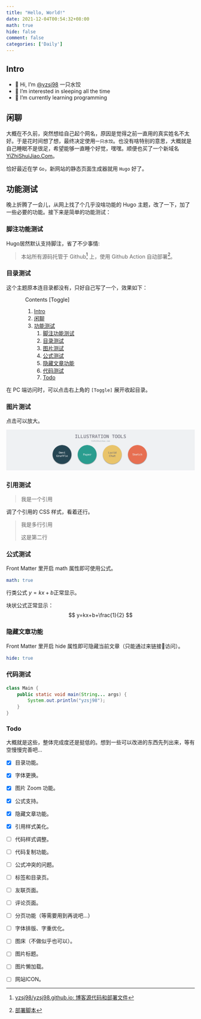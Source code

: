```yaml
---
title: "Hello, World!"
date: 2021-12-04T00:54:32+08:00
math: true
hide: false
comment: false
categories: ['Daily']
---
```


## Intro

- 👋 Hi, I’m [@yzsj98](https://github.com/yzsj98) 一只水饺
- 👀 I’m interested in sleeping all the time
- 🌱 I’m currently learning programming

## 闲聊

大概在不久前，突然想给自己起个网名，原因是觉得之前一直用的真实姓名不太好。于是花时间想了想，最终决定使用`一只水饺`。也没有啥特别的意思，大概就是自己睡眠不是很足，希望能够一直睡个好觉，嘿嘿。顺便也买了一个新域名 [YiZhiShuiJiao.Com](https://www.yizhishuijiao.com)。

恰好最近在学 `Go`，新网站的静态页面生成器就用 `Hugo` 好了。

## 功能测试

晚上折腾了一会儿，从网上找了个几乎没啥功能的 Hugo 主题，改了一下，加了一些必要的功能。接下来是简单的功能测试：

### 脚注功能测试

Hugo居然默认支持脚注，省了不少事情:

> 本站所有源码托管于 Github[^github] 上，使用 Github Action 自动部署[^deploy script]。

### 目录测试

这个主题原本连目录都没有，只好自己写了一个，效果如下：

<div>
<div class="contents" style="width:80%;margin: 0 auto;">
            <span class="content-title">Contents</span>
            <a class="hide-tool" style="disaplay: block" onclick="toggleContents(event)">[Toggle]</a>
            <div>
              <nav>
  <ol>
    <li><a href="#intro">Intro</a></li>
    <li><a href="#闲聊">闲聊</a></li>
    <li><a href="#功能测试">功能测试</a>
      <ol>
        <li><a href="#脚注功能测试">脚注功能测试</a></li>
        <li><a href="#目录测试">目录测试</a></li>
        <li><a href="#图片测试">图片测试</a></li>
        <li><a href="#公式测试">公式测试</a></li>
        <li><a href="#隐藏文章功能">隐藏文章功能</a></li>
        <li><a href="#代码测试">代码测试</a></li>
        <li><a href="#todo">Todo</a></li>
      </ol>
    </li>
  </ol>
</nav>
  </div>
 </div>
</div>

在 PC 端访问时，可以点击右上角的 `[Toggle]` 展开收起目录。

### 图片测试

点击可以放大。

![image-test](assets/image-test.png)

### 引用测试

> 我是一个引用

调了个引用的 CSS 样式，看着还行。

> 我是多行引用
>
> 这是第二行

### 公式测试

Front Matter 里开启 math 属性即可使用公式。

```yaml
math: true
```

行类公式 $y=kx+b$正常显示。

块状公式正常显示：
$$
y=kx+b+\frac{1}{2}
$$

### 隐藏文章功能

Front Matter 里开启 hide 属性即可隐藏当前文章（只能通过来链接🔗访问）。

```yaml
hide: true
```

### 代码测试

```java
class Main {
    public static void main(String... args) {
        System.out.println("yzsj98");
    }
}
```

### Todo

大概就是这些，整体完成度还是挺低的。想到一些可以改进的东西先列出来，等有空慢慢完善吧...

- [x] 目录功能。
- [x] 字体更换。
- [x] 图片 Zoom 功能。
- [x] 公式支持。
- [x] 隐藏文章功能。
- [x] 引用样式美化。
- [ ] 代码样式调整。
- [ ] 代码复制功能。
- [ ] 公式冲突的问题。
- [ ] 标签和目录页。
- [ ] 友联页面。
- [ ] 评论页面。
- [ ] 分页功能（等需要用到再说吧...）
- [ ] 字体排版、字重优化。
- [ ] 图床（不做似乎也可以）。
- [ ] 图片标题。
- [ ] 图片懒加载。
- [ ] 网站ICON。



[^github]: [yzsj98/yzsj98.github.io: 博客源代码和部署文件](https://github.com/yzsj98/yzsj98.github.io)
[^deploy script]: [部署脚本](https://github.com/yzsj98/yzsj98.github.io/blob/main/.github/workflows/deploy.yml)